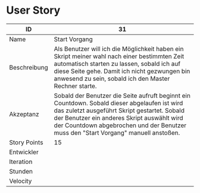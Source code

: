 # User Story

|ID          |31|
|-|-|
|Name        |Start Vorgang|
|Beschreibung|Als Benutzer will ich die Möglichkeit haben ein Skript meiner wahl nach einer bestimmten Zeit automatisch starten zu lassen, sobald ich auf diese Seite gehe. Damit ich nicht gezwungen bin anwesend zu sein, sobald ich den Master Rechner starte.|
|Akzeptanz   |Sobald der Benutzer die Seite aufruft beginnt ein Countdown. Sobald dieser abgelaufen ist wird das zuletzt ausgeführt Skript gestartet. Sobald der Benutzer ein anderes Skript auswählt wird der Countdown abgebrochen und der Benutzer muss den "Start Vorgang" manuell anstoßen.|
|Story Points|15|
|Entwickler  ||
|Iteration   ||
|Stunden     ||
|Velocity    ||
